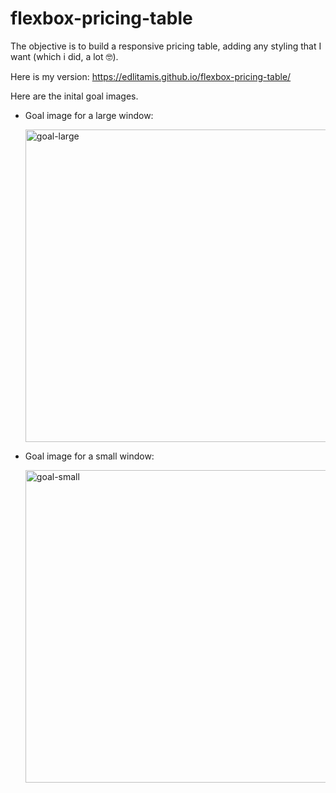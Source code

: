 # flexbox-pricing-table

The objective is to build a responsive pricing table, adding any styling that I want (which i did, a lot 🤓).

Here is my version: https://edlitamis.github.io/flexbox-pricing-table/


Here are the inital goal images.

* Goal image for a large window:

  <img width="500" alt="goal-large" src="https://github.com/edlitamis/flexbox-pricing-table/assets/66284304/093fa8eb-ba58-43ca-8acb-f4419aa2f0d9">

* Goal image for a small window:

  <img width="500" alt="goal-small" src="https://github.com/edlitamis/flexbox-pricing-table/assets/66284304/912e6188-c86f-4246-838d-35acbb67d067">
